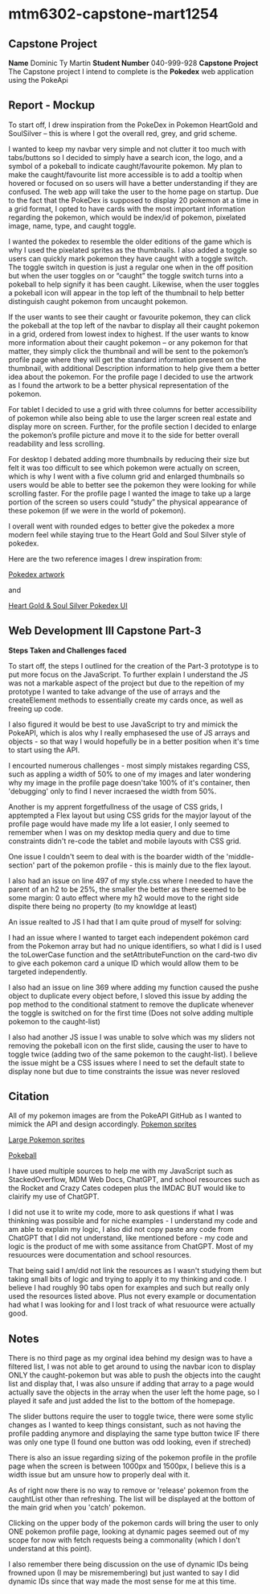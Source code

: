 # mtm6302-capstone-mart1254
## Capstone Project 

**Name** Dominic Ty Martin
**Student Number** 040-999-928
**Capstone Project** The Capstone project I intend to complete is the **Pokedex** web application using the PokeApi

## Report - Mockup

To start off, I drew inspiration from the PokeDex in Pokemon HeartGold and SoulSilver – this is where I got the overall red, grey, and grid scheme. 

I wanted to keep my navbar very simple and not clutter it too much with tabs/buttons so I decided to simply have a search icon, the logo, and a symbol of a pokeball to indicate caught/favourite pokemon. My plan to make the caught/favourite list more accessible is to add a tooltip when hovered or focused on so users will have a better understanding if they are confused.
The web app will take the user to the home page on startup. Due to the fact that the PokeDex is supposed to display 20 pokemon at a time in a grid format, I opted to have cards with the most important information regarding the pokemon, which would be index/id of pokemon, pixelated image, name, type, and caught toggle.

I wanted the pokedex to resemble the older editions of the game which is why I used the pixelated sprites as the thumbnails. I also added a toggle so users can quickly mark pokemon they have caught with a toggle switch. The toggle switch in question is just a regular one when in the off position but when the user toggles on or “caught” the toggle switch turns into a pokeball to help signify it has been caught. Likewise, when the user toggles a pokeball icon will appear in the top left of the thumbnail to help better distinguish caught pokemon from uncaught pokemon.

If the user wants to see their caught or favourite pokemon, they can click the pokeball at the top left of the navbar to display all their caught pokemon in a grid, ordered from lowest index to highest.
If the user wants to know more information about their caught pokemon – or any pokemon for that matter, they simply click the thumbnail and will be sent to the pokemon’s profile page where they will get the standard information present on the thumbnail, with additional Description information to help give them a better idea about the pokemon. 
For the profile page I decided to use the artwork as I found the artwork to be a better physical representation of the pokemon.

For tablet I decided to use a grid with three columns for better accessibility of pokemon while also being able to use the larger screen real estate and display more on screen. Further, for the profile section I decided to enlarge the pokemon’s profile picture and move it to the side for better overall readability and less scrolling.

For desktop I debated adding more thumbnails by reducing their size but felt it was too difficult to see which pokemon were actually on screen, which is why I went with a five column grid and enlarged thumbnails so users would be able to better see the pokemon they were looking for while scrolling faster. For the profile page I wanted the image to take up a large portion of the screen so users could “study” the physical appearance of these pokemon (if we were in the world of pokemon).

I overall went with rounded edges to better give the pokedex a more modern feel while staying true to the Heart Gold and Soul Silver style of pokedex.

Here are the two reference images I drew inspiration from:

[Pokedex artwork](https://cdn.discordapp.com/attachments/395293697052377088/1158227623483289750/Pokedex_Johto_M_Gen_IV.png?ex=651d7548&is=651c23c8&hm=1a9eabbfd0531f523cf6de64120f5465c1dd6f5b1c33d8f01c0632529bbfbc54&)

and 

[Heart Gold & Soul Silver Pokedex UI](https://cdn.discordapp.com/attachments/395293697052377088/1158227623235829850/04-pokemon-hgss-feraligatr-screenshot.jpg?ex=651d7548&is=651c23c8&hm=3d87663c5932c68817eed0ffa5ca1227fc2d7d675eab4711a7c5bf5038b299eb&)


## Web Development III Capstone Part-3

**Steps Taken and Challenges faced**

To start off, the steps I outlined for the creation of the Part-3 prototype is to put more focus on the JavaScript. To further explain I understand the JS was not a markable aspect of the project but due to the repeition of my prototype I wanted to take advange of the use of arrays and the createElement methods to essentially create my cards once, as well as freeing up code.

I also figured it would be best to use JavaScript to try and mimick the PokeAPI, which is alos why I really emphasesed the use of JS arrays and objects - so that way I would hopefully be in a better position when it's time to start using the API.

I encourted numerous challenges - most simply mistakes regarding CSS, such as appling a width of 50% to one of my images and later wondering why my image in the profile page doesn'take 100% of it's container, then 'debugging' only to find I never incraesed the width from 50%.

Another is my apprent forgetfullness of the usage of CSS grids, I apptempted a Flex layout but using CSS grids for the mayjor layout of the profile page would have made my life a lot easier, I only seemed to remember when I was on my desktop media query and due to time constraints didn't re-code the tablet and mobile layouts with CSS grid.

One issue I couldn't seem to deal with is the boarder width of the 'middle-section' part of the pokemon profile - this is mainly due to the flex layout.

I also had an issue on line 497 of my style.css where I needed to have the parent of an h2 to be 25%, the smaller the better as there seemed to be some margin: 0 auto effect where my h2 would move to the right side dispite there being no property (to my knowldge at least)

An issue realted to JS I had that I am quite proud of myself for solving: 

I had an issue where I wanted to target each independent pokémon card from the Pokemon array but had no unique identifiers, so what I did is I used the toLowerCase function and the setAttributeFunction on the card-two div to give each pokemon card a unique ID which would allow them to be targeted independently. 

I also had an issue on line 369 where adding my function caused the pushe object to duplicate every object before, I sloved this issue by adding the pop method to the conditional statment to remove the duplicate whenever the toggle is switched on for the first time (Does not solve adding multiple pokemon to the caught-list)

I also had another JS issue I was unable to solve which was my sliders not removing the pokeball icon on the first slide, causing the user to have to toggle twice (adding two of the same pokemon to the caught-list). I believe the issue might be a CSS issues where I need to set the default state to display none but due to time constraints the issue was never resloved 

## Citation

All of my pokemon images are from the PokeAPI GitHub as I wanted to mimick the API and design accordingly. [Pokemon sprites](https://github.com/PokeAPI/sprites/tree/master/sprites/pokemon) 

[Large Pokemon sprites](https://github.com/PokeAPI/sprites/tree/master/sprites/pokemon/other/official-artwork)

[Pokeball](https://raw.githubusercontent.com/PokeAPI/sprites/master/sprites/items/poke-ball.png)

I have used multiple sources to help me with my JavaScript such as StackedOverflow, MDM Web Docs, ChatGPT, and school resources such as the Rocket and Crazy Cates codepen plus the IMDAC BUT would like to clairify my use of ChatGPT. 

I did not use it to write my code, more to ask questions if what I was thinkning was possible and for niche examples - I understand my code and am able to explain my logic, I also did not copy paste any code from ChatGPT that I did not understand, like mentioned before - my code and logic is the product of me with some assitance from ChatGPT. Most of my resuources were documentation and school resources.

That being said I am/did not link the resources as I wasn't studying them but taking small bits of logic and trying to apply it to my thinking and code. I believe I had roughly 90 tabs open for examples and such but really only used the resources listed above. Plus not every example or documentation had what I was looking for and I lost track of what resuource were actually good.


## Notes

There is no third page as my orginal idea behind my design was to have a filtered list, I was not able to get around to using the navbar icon to display ONLY the caught-pokemon but was able to push the objects into the caught list and display that, I was also unsure if adding that array to a page would actually save the objects in the array when the user left the home page, so I played it safe and just added the list to the bottom of the homepage.

The slider buttons require the user to toggle twice, there were some stylic changes as I wanted to keep things consistant, such as not having the profile padding anymore and displaying the same type button twice IF there was only one type (I found one button was odd looking, even if streched)

There is also an issue regarding sizing of the pokemon profile in the profile page when the screen is between 1000px and 1500px, I believe this is a width issue but am unsure how to properly deal with it.

As of right now there is no way to remove or 'release' pokemon from the caughtList other than refreshing. The list will be displayed at the bottom of the main grid when you 'catch' pokemon. 

Clicking on the upper body of the pokemon cards will bring the user to only ONE pokemon profile page, looking at dynamic pages seemed out of my scope for now with fetch requests being a commonality (which I don't understand at this point).

I also remember there being discussion on the use of dynamic IDs being frowned upon (I may be misremembering) but just wanted to say I did dynamic IDs since that way made the most sense for me at this time. 





